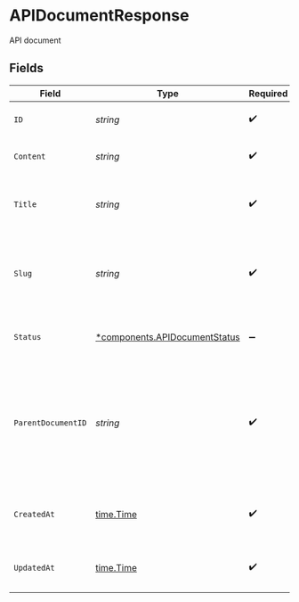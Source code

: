 # APIDocumentResponse

API document


## Fields

| Field                                                                                                                                                             | Type                                                                                                                                                              | Required                                                                                                                                                          | Description                                                                                                                                                       | Example                                                                                                                                                           |
| ----------------------------------------------------------------------------------------------------------------------------------------------------------------- | ----------------------------------------------------------------------------------------------------------------------------------------------------------------- | ----------------------------------------------------------------------------------------------------------------------------------------------------------------- | ----------------------------------------------------------------------------------------------------------------------------------------------------------------- | ----------------------------------------------------------------------------------------------------------------------------------------------------------------- |
| `ID`                                                                                                                                                              | *string*                                                                                                                                                          | :heavy_check_mark:                                                                                                                                                | The API document identifier.                                                                                                                                      | de5c9818-be5c-42e6-b514-e3d4bc30ddeb                                                                                                                              |
| `Content`                                                                                                                                                         | *string*                                                                                                                                                          | :heavy_check_mark:                                                                                                                                                | Raw markdown content to display in your Portal                                                                                                                    |                                                                                                                                                                   |
| `Title`                                                                                                                                                           | *string*                                                                                                                                                          | :heavy_check_mark:                                                                                                                                                | The title of the document. Used to populate the `<title>` tag for the page                                                                                        | API Document                                                                                                                                                      |
| `Slug`                                                                                                                                                            | *string*                                                                                                                                                          | :heavy_check_mark:                                                                                                                                                | The `slug` is used in generated URLs to provide human readable paths.<br/><br/>Defaults to `slugify(title)`<br/>                                                  | api-document                                                                                                                                                      |
| `Status`                                                                                                                                                          | [*components.APIDocumentStatus](../../models/components/apidocumentstatus.md)                                                                                     | :heavy_minus_sign:                                                                                                                                                | If `status=published` the document will be visible in your live portal                                                                                            |                                                                                                                                                                   |
| `ParentDocumentID`                                                                                                                                                | *string*                                                                                                                                                          | :heavy_check_mark:                                                                                                                                                | API Documents may be rendered as a tree of files.<br/><br/>Specify the `id` of another API Document as the `parent_document_id` to add some heirarchy do your documents.<br/> | <nil>                                                                                                                                                             |
| `CreatedAt`                                                                                                                                                       | [time.Time](https://pkg.go.dev/time#Time)                                                                                                                         | :heavy_check_mark:                                                                                                                                                | An ISO-8601 timestamp representation of entity creation date.                                                                                                     | 2022-11-04T20:10:06.927Z                                                                                                                                          |
| `UpdatedAt`                                                                                                                                                       | [time.Time](https://pkg.go.dev/time#Time)                                                                                                                         | :heavy_check_mark:                                                                                                                                                | An ISO-8601 timestamp representation of entity update date.                                                                                                       | 2022-11-04T20:10:06.927Z                                                                                                                                          |